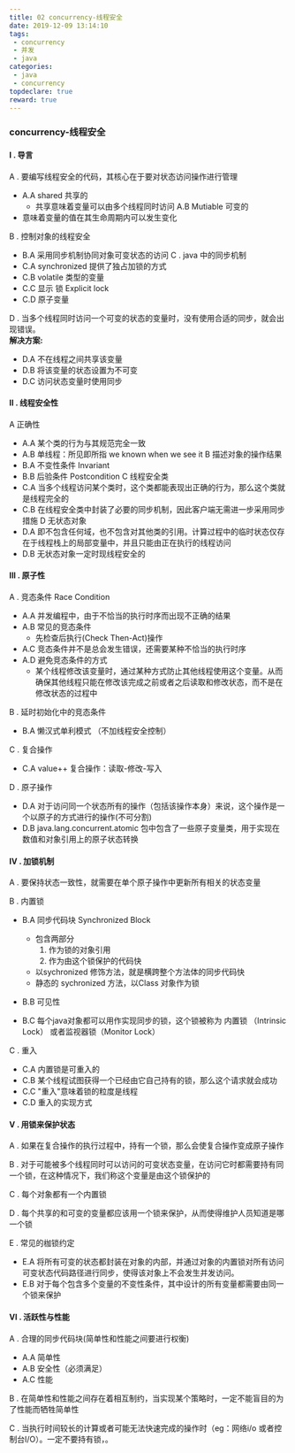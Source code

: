 ```yaml
---
title: 02 concurrency-线程安全
date: 2019-12-09 13:14:10
tags:
 - concurrency
 - 并发
 - java
categories:
 - java
 - concurrency
topdeclare: true
reward: true
---
```

### concurrency-线程安全

#### I . 导言

A . 要编写线程安全的代码，其核心在于要对状态访问操作进行管理
  - A.A shared 共享的
    - 共享意味着变量可以由多个线程同时访问
A.B Mutiable 可变的
  - 意味着变量的值在其生命周期内可以发生变化

B . 控制对象的线程安全
  - B.A 采用同步机制协同对象可变状态的访问
C . java 中的同步机制
  - C.A synchronized 提供了独占加锁的方式
  - C.B volatile 类型的变量
  - C.C 显示 锁 Explicit lock
  - C.D 原子变量

D . 当多个线程同时访问一个可变的状态的变量时，没有使用合适的同步，就会出现错误。  
__解决方案:__
  - D.A 不在线程之间共享该变量
  - D.B 将该变量的状态设置为不可变
  - D.C 访问状态变量时使用同步

#### II . 线程安全性
A 正确性
  - A.A 某个类的行为与其规范完全一致
  - A.B 单线程：所见即所指 we known when we see it
B 描述对象的操作结果
  - B.A 不变性条件 Invariant
  - B.B 后验条件 Postcondition
C 线程安全类
  - C.A 当多个线程访问某个类时，这个类都能表现出正确的行为，那么这个类就是线程完全的
  - C.B 在线程安全类中封装了必要的同步机制，因此客户端无需进一步采用同步措施
D 无状态对象
  - D.A 即不包含任何域，也不包含对其他类的引用。计算过程中的临时状态仅存在于线程栈上的局部变量中，并且只能由正在执行的线程访问
  - D.B 无状态对象一定时现线程安全的

#### III . 原子性

A . 竞态条件 Race Condition
  - A.A 并发编程中，由于不恰当的执行时序而出现不正确的结果
  - A.B 常见的竞态条件
    - 先检查后执行(Check Then-Act)操作
  - A.C 竞态条件并不是总会发生错误，还需要某种不恰当的执行时序
  - A.D 避免竞态条件的方式
    - 某个线程修改该变量时，通过某种方式防止其他线程使用这个变量。从而确保其他线程只能在修改该完成之前或者之后读取和修改状态，而不是在修改状态的过程中

B . 延时初始化中的竞态条件
  - B.A 懒汉式单利模式 （不加线程安全控制）

C . 复合操作
  - C.A value++ 复合操作：读取-修改-写入

D . 原子操作
  - D.A 对于访问同一个状态所有的操作（包括该操作本身）来说，这个操作是一个以原子的方式进行的操作(不可分割)
  - D.B java.lang.concurrent.atomic 包中包含了一些原子变量类，用于实现在数值和对象引用上的原子状态转换

#### IV . 加锁机制

A . 要保持状态一致性，就需要在单个原子操作中更新所有相关的状态变量

B . 内置锁
  - B.A 同步代码块  Synchronized Block
    - 包含两部分
      1. 作为锁的对象引用
      2. 作为由这个锁保护的代码快
    - 以sychronized 修饰方法，就是横跨整个方法体的同步代码快
    - 静态的 sychronized 方法，以Class 对象作为锁

  - B.B 可见性
  - B.C 每个java对象都可以用作实现同步的锁，这个锁被称为 内置锁 （Intrinsic Lock） 或者监视器锁（Monitor Lock）

C . 重入
  - C.A 内置锁是可重入的
  - C.B 某个线程试图获得一个已经由它自己持有的锁，那么这个请求就会成功
  - C.C "重入"意味着锁的粒度是线程
  - C.D 重入的实现方式

#### V . 用锁来保护状态

A . 如果在复合操作的执行过程中，持有一个锁，那么会使复合操作变成原子操作

B . 对于可能被多个线程同时可以访问的可变状态变量，在访问它时都需要持有同一个锁，在这种情况下，我们称这个变量是由这个锁保护的

C . 每个对象都有一个内置锁

D . 每个共享的和可变的变量都应该用一个锁来保护，从而使得维护人员知道是哪一个锁

E . 常见的枷锁约定
  - E.A 将所有可变的状态都封装在对象的内部，并通过对象的内置锁对所有访问可变状态代码路径进行同步，使得该对象上不会发生并发访问。
  - E.B 对于每个包含多个变量的不变性条件，其中设计的所有变量都需要由同一个锁来保护

#### VI . 活跃性与性能

A . 合理的同步代码块(简单性和性能之间要进行权衡)
  - A.A 简单性
  - A.B 安全性（必须满足）
  - A.C 性能

B . 在简单性和性能之间存在着相互制约，当实现某个策略时，一定不能盲目的为了性能而牺牲简单性

C . 当执行时间较长的计算或者可能无法快速完成的操作时（eg：网络i/o 或者控制台I/O）。一定不要持有锁，。
